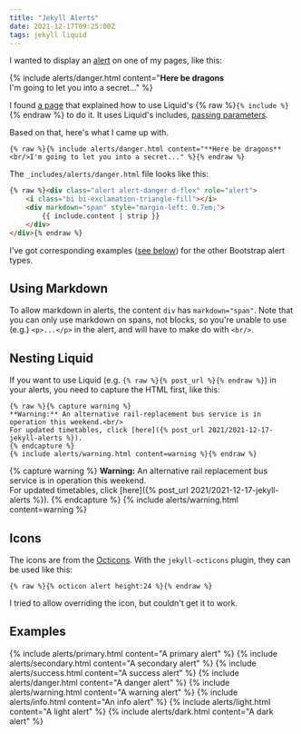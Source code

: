 ```yaml
---
title: "Jekyll Alerts"
date: 2021-12-17T09:25:00Z
tags: jekyll liquid
---
```


I wanted to display an [alert](https://getbootstrap.com/docs/5.1/components/alerts/) on one of my pages, like this:

{% include alerts/danger.html content="**Here be dragons**<br/>I'm going to let you into a secret..." %}

I found [a page](https://idratherbewriting.com/documentation-theme-jekyll/mydoc_alerts.html) that explained how to use Liquid's {% raw %}`{% include %}`{% endraw %} to do it. It uses Liquid's includes, [passing parameters](https://jekyllrb.com/docs/includes/#passing-parameters-to-includes).

Based on that, here's what I came up with.

```liquid
{% raw %}{% include alerts/danger.html content="**Here be dragons**<br/>I'm going to let you into a secret..." %}{% endraw %}
```

The `_includes/alerts/danger.html` file looks like this:

```html
{% raw %}<div class="alert alert-danger d-flex" role="alert">
    <i class="bi bi-exclamation-triangle-fill"></i>
    <div markdown="span" style="margin-left: 0.7em;">
        {{ include.content | strip }}
    </div>
</div>{% endraw %}
```

I've got corresponding examples ([see below](#examples)) for the other Bootstrap alert types.

## Using Markdown

To allow markdown in alerts, the content `div` has `markdown="span"`. Note that you can only use markdown on spans, not blocks, so you're unable to use (e.g.) `<p>...</p>` in the alert, and will have to make do with `<br/>`.

## Nesting Liquid

If you want to use Liquid (e.g. `{% raw %}{% post_url %}{% endraw %}`) in your alerts, you need to capture the HTML first, like this:

```liquid
{% raw %}{% capture warning %}
**Warning:** An alternative rail-replacement bus service is in operation this weekend.<br/>
For updated timetables, click [here]({% post_url 2021/2021-12-17-jekyll-alerts %}).
{% endcapture %}
{% include alerts/warning.html content=warning %}{% endraw %}
```

{% capture warning %}
**Warning:** An alternative rail replacement bus service is in operation this weekend.<br/>
For updated timetables, click [here]({% post_url 2021/2021-12-17-jekyll-alerts %}).
{% endcapture %}
{% include alerts/warning.html content=warning %}

## Icons

The icons are from the [Octicons](https://github.com/primer/octicons). With the `jekyll-octicons` plugin, they can be used like this:

```liquid
{% raw %}{% octicon alert height:24 %}{% endraw %}
```

I tried to allow overriding the icon, but couldn't get it to work.

## Examples

{% include alerts/primary.html content="A primary alert" %}
{% include alerts/secondary.html content="A secondary alert" %}
{% include alerts/success.html content="A success alert" %}
{% include alerts/danger.html content="A danger alert" %}
{% include alerts/warning.html content="A warning alert" %}
{% include alerts/info.html content="An info alert" %}
{% include alerts/light.html content="A light alert" %}
{% include alerts/dark.html content="A dark alert" %}
